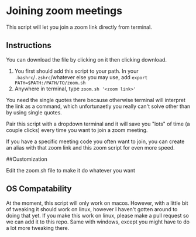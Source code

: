 # Joining zoom meetings

This script will let you join a zoom link directly from terminal. 

## Instructions

You can download the file by clicking on it then clicking download. 

1. You first should add this script to your path. In your `.bashrc`/`.zshrc`/whatever else you may use, add `export PATH=$PATH:/PATH/TO/zoom.sh`
2. Anywhere in terminal, type `zoom.sh '<zoom link>'`

You need the single quotes there because otherwise terminal will interpret the link as a command, which unfortunaetly you really can't solve other than by using single quotes.

Pair this script with a dropdown terminal and it will save you "lots" of time (a couple clicks) every time you want to join a zoom meeting.

If you have a specific meeting code you often want to join, you can create an alias with that zoom link and this zoom script for even more speed.

##Customization

Edit the zoom.sh file to make it do whatever you want

## OS Compatability

At the moment, this script will only work on macos. However, with a little bit of tweaking it should work on linux, however I haven't gotten around to doing that yet. If you make this work on linux, please make a pull request so we can add it to this repo. Same with windows, except you might have to do a lot more tweaking there.
